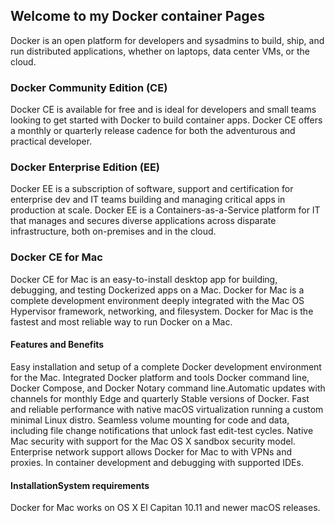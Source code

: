## Welcome to my Docker container Pages

Docker is an open platform for developers and sysadmins to build, ship, and run distributed applications, whether on laptops, data center VMs, or the cloud.

### Docker Community Edition (CE)

Docker CE is available for free and is ideal for developers and small teams looking to get started with Docker to build container apps. Docker CE offers a monthly or quarterly release cadence for both the adventurous and practical developer.

### Docker Enterprise Edition (EE) 

Docker EE is a subscription of software, support and certification for enterprise dev and IT teams building and managing critical apps in production at scale. Docker EE is a Containers-as-a-Service platform for IT that manages and secures diverse applications across disparate infrastructure, both on-premises and in the cloud.

### Docker CE for Mac

Docker CE for Mac is an easy-to-install desktop app for building, debugging, and testing Dockerized apps on a Mac. 
Docker for Mac is a complete development environment deeply integrated with the Mac OS Hypervisor framework, networking, and filesystem. Docker for Mac is the fastest and most reliable way to run Docker on a Mac.

#### Features and Benefits
Easy installation and setup of a complete Docker development environment for the Mac.
Integrated Docker platform and tools Docker command line, Docker Compose, and Docker Notary command line.Automatic updates with channels for monthly Edge and quarterly Stable versions of Docker.
Fast and reliable performance with native macOS virtualization running a custom minimal Linux distro.
Seamless volume mounting for code and data, including file change notifications that unlock fast edit-test cycles.
Native Mac security with support for the Mac OS X sandbox security model.
Enterprise network support allows Docker for Mac to with VPNs and proxies.
In container development and debugging with supported IDEs.

#### InstallationSystem requirements
Docker for Mac works on OS X El Capitan 10.11 and newer macOS releases.

